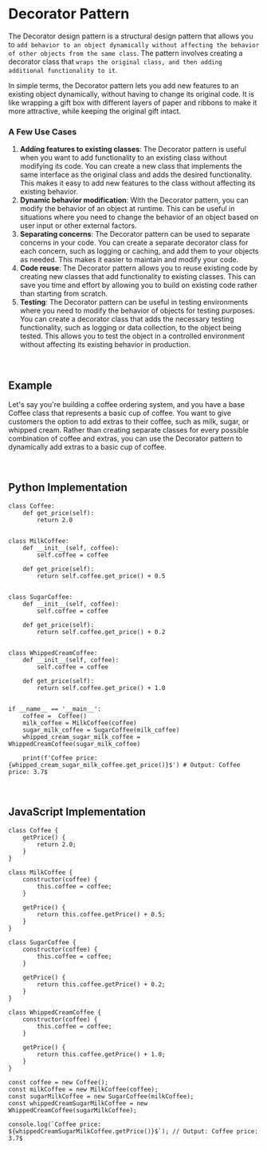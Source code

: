 # Decorator Pattern

The Decorator design pattern is a structural design pattern that allows you to `add behavior to an object dynamically without affecting the behavior of other objects from the same class`. The pattern involves creating a decorator class that `wraps the original class, and then adding additional functionality to it`. 

In simple terms, the Decorator pattern lets you add new features to an existing object dynamically, without having to change its original code. It is like wrapping a gift box with different layers of paper and ribbons to make it more attractive, while keeping the original gift intact.

### A Few Use Cases
1. **Adding features to existing classes**: The Decorator pattern is useful when you want to add functionality to an existing class without modifying its code. You can create a new class that implements the same interface as the original class and adds the desired functionality. This makes it easy to add new features to the class without affecting its existing behavior.
2. **Dynamic behavior modification**: With the Decorator pattern, you can modify the behavior of an object at runtime. This can be useful in situations where you need to change the behavior of an object based on user input or other external factors.
3. **Separating concerns**: The Decorator pattern can be used to separate concerns in your code. You can create a separate decorator class for each concern, such as logging or caching, and add them to your objects as needed. This makes it easier to maintain and modify your code.
4. **Code reuse**: The Decorator pattern allows you to reuse existing code by creating new classes that add functionality to existing classes. This can save you time and effort by allowing you to build on existing code rather than starting from scratch.
5. **Testing**: The Decorator pattern can be useful in testing environments where you need to modify the behavior of objects for testing purposes. You can create a decorator class that adds the necessary testing functionality, such as logging or data collection, to the object being tested. This allows you to test the object in a controlled environment without affecting its existing behavior in production.

<br>

## Example
Let's say you're building a coffee ordering system, and you have a base Coffee class that represents a basic cup of coffee. You want to give customers the option to add extras to their coffee, such as milk, sugar, or whipped cream. Rather than creating separate classes for every possible combination of coffee and extras, you can use the Decorator pattern to dynamically add extras to a basic cup of coffee.

<br>

## Python Implementation
    class Coffee:
        def get_price(self):
            return 2.0


    class MilkCoffee:
        def __init__(self, coffee):
            self.coffee = coffee

        def get_price(self):
            return self.coffee.get_price() + 0.5


    class SugarCoffee:
        def __init__(self, coffee):
            self.coffee = coffee

        def get_price(self):
            return self.coffee.get_price() + 0.2


    class WhippedCreamCoffee:
        def __init__(self, coffee):
            self.coffee = coffee

        def get_price(self):
            return self.coffee.get_price() + 1.0


    if __name__ == '__main__':
        coffee =  Coffee()
        milk_coffee = MilkCoffee(coffee)
        sugar_milk_coffee = SugarCoffee(milk_coffee)
        whipped_cream_sugar_milk_coffee = WhippedCreamCoffee(sugar_milk_coffee)

        print(f'Coffee price: {whipped_cream_sugar_milk_coffee.get_price()}$') # Output: Coffee price: 3.7$
        
<br>

## JavaScript Implementation
    class Coffee {
        getPrice() {
            return 2.0;
        }
    }

    class MilkCoffee {
        constructor(coffee) {
            this.coffee = coffee;
        }

        getPrice() {
            return this.coffee.getPrice() + 0.5;
        }
    }

    class SugarCoffee {
        constructor(coffee) {
            this.coffee = coffee;
        }

        getPrice() {
            return this.coffee.getPrice() + 0.2;
        }
    }

    class WhippedCreamCoffee {
        constructor(coffee) {
            this.coffee = coffee;
        }

        getPrice() {
            return this.coffee.getPrice() + 1.0;
        }
    }

    const coffee = new Coffee();
    const milkCoffee = new MilkCoffee(coffee);
    const sugarMilkCoffee = new SugarCoffee(milkCoffee);
    const whippedCreamSugarMilkCoffee = new WhippedCreamCoffee(sugarMilkCoffee);

    console.log(`Coffee price: ${whippedCreamSugarMilkCoffee.getPrice()}$`); // Output: Coffee price: 3.7$
